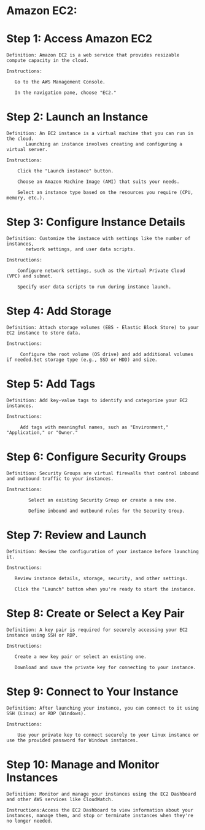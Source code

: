 # Amazon EC2:

# Step 1: Access Amazon EC2
    Definition: Amazon EC2 is a web service that provides resizable compute capacity in the cloud.
    
    Instructions:
    
       Go to the AWS Management Console.
       
       In the navigation pane, choose "EC2."

# Step 2: Launch an Instance
    Definition: An EC2 instance is a virtual machine that you can run in the cloud. 
           Launching an instance involves creating and configuring a virtual server.
           
    Instructions:
    
        Click the "Launch instance" button.
        
        Choose an Amazon Machine Image (AMI) that suits your needs.
        
        Select an instance type based on the resources you require (CPU, memory, etc.).

# Step 3: Configure Instance Details
    Definition: Customize the instance with settings like the number of instances, 
           network settings, and user data scripts.
           
    Instructions:
    
        Configure network settings, such as the Virtual Private Cloud (VPC) and subnet.
        
        Specify user data scripts to run during instance launch.

# Step 4: Add Storage
    Definition: Attach storage volumes (EBS - Elastic Block Store) to your EC2 instance to store data.
    
    Instructions:
    
         Configure the root volume (OS drive) and add additional volumes if needed.Set storage type (e.g., SSD or HDD) and size.

# Step 5: Add Tags
    Definition: Add key-value tags to identify and categorize your EC2 instances.
    
    Instructions:
    
         Add tags with meaningful names, such as "Environment," "Application," or "Owner."

# Step 6: Configure Security Groups
    Definition: Security Groups are virtual firewalls that control inbound and outbound traffic to your instances.
    
    Instructions:
    
            Select an existing Security Group or create a new one.
            
            Define inbound and outbound rules for the Security Group.

# Step 7: Review and Launch
    Definition: Review the configuration of your instance before launching it.
    
    Instructions:
    
       Review instance details, storage, security, and other settings.
       
       Click the "Launch" button when you're ready to start the instance.

# Step 8: Create or Select a Key Pair
    Definition: A key pair is required for securely accessing your EC2 instance using SSH or RDP.
    
    Instructions:
    
       Create a new key pair or select an existing one.
       
       Download and save the private key for connecting to your instance.

# Step 9: Connect to Your Instance
    Definition: After launching your instance, you can connect to it using SSH (Linux) or RDP (Windows).
    
    Instructions:
    
        Use your private key to connect securely to your Linux instance or use the provided password for Windows instances.

# Step 10: Manage and Monitor Instances
    Definition: Monitor and manage your instances using the EC2 Dashboard and other AWS services like CloudWatch.
    
    Instructions:Access the EC2 Dashboard to view information about your instances, manage them, and stop or terminate instances when they're no longer needed.
